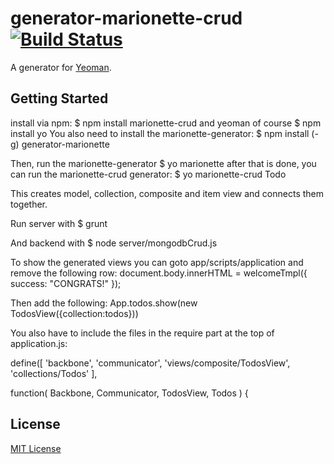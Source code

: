 # generator-marionette-crud [![Build Status](https://secure.travis-ci.org/me97esn/generator-marionette-crud.png?branch=master)](https://travis-ci.org/me97esn/generator-marionette-crud)

A generator for [Yeoman](http://yeoman.io).


## Getting Started
install via npm:
$ npm install marionette-crud
and yeoman of course
$ npm install yo
You also need to install the marionette-generator:
$ npm install (-g) generator-marionette

Then, run the marionette-generator
$ yo marionette
after that is done, you can run the marionette-crud generator:
$ yo marionette-crud Todo

This creates model, collection, composite and item view and connects them together.

Run server with
$ grunt

And backend with
$ node server/mongodbCrud.js

To show the generated views you can goto app/scripts/application and remove the following row:
document.body.innerHTML = welcomeTmpl({ success: "CONGRATS!" });

Then add the following:
App.todos.show(new TodosView({collection:todos}))

You also have to include the files in the require part at the top of application.js:

define([
	'backbone',
	'communicator',
	'views/composite/TodosView',
	'collections/Todos'
],

function( Backbone, Communicator, TodosView, Todos ) {


## License

[MIT License](http://en.wikipedia.org/wiki/MIT_License)
